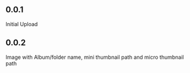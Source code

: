 ## 0.0.1
Initial Upload

## 0.0.2

Image with Album/folder name, mini thumbnail path and micro thumbnail path
